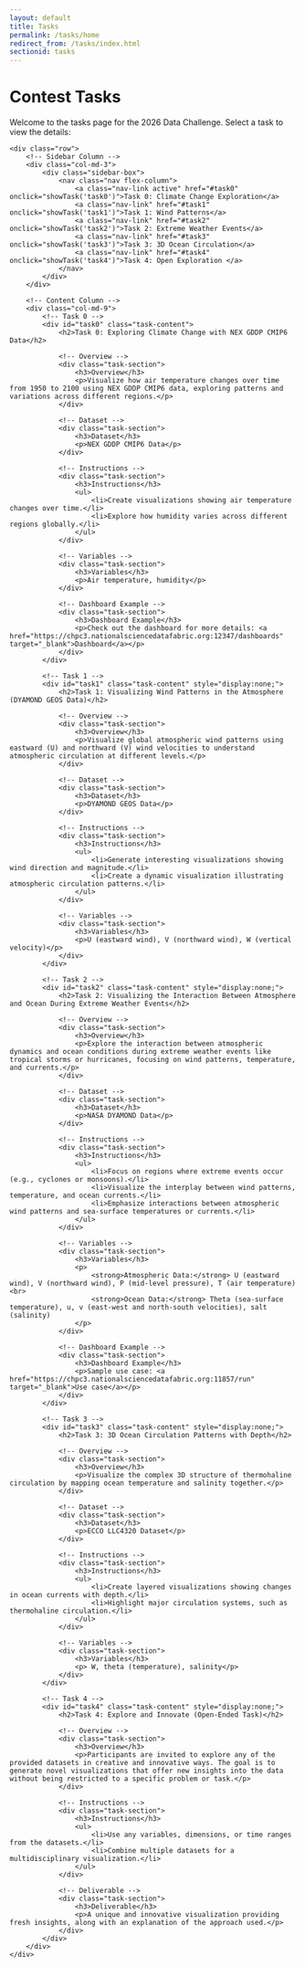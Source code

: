 ```yaml
---
layout: default
title: Tasks
permalink: /tasks/home
redirect_from: /tasks/index.html
sectionid: tasks
---
```


<div class="container">
    <h1>Contest Tasks</h1>
    <p>Welcome to the tasks page for the 2026 Data Challenge. Select a task to view the details:</p>

    <div class="row">
        <!-- Sidebar Column -->
        <div class="col-md-3">
            <div class="sidebar-box">
                <nav class="nav flex-column">
                    <a class="nav-link active" href="#task0" onclick="showTask('task0')">Task 0: Climate Change Exploration</a>
                    <a class="nav-link" href="#task1" onclick="showTask('task1')">Task 1: Wind Patterns</a>
                    <a class="nav-link" href="#task2" onclick="showTask('task2')">Task 2: Extreme Weather Events</a>
                    <a class="nav-link" href="#task3" onclick="showTask('task3')">Task 3: 3D Ocean Circulation</a>
                    <a class="nav-link" href="#task4" onclick="showTask('task4')">Task 4: Open Exploration </a>
                </nav>
            </div>
        </div>

        <!-- Content Column -->
        <div class="col-md-9">
            <!-- Task 0 -->
            <div id="task0" class="task-content">
                <h2>Task 0: Exploring Climate Change with NEX GDDP CMIP6 Data</h2>
                
                <!-- Overview -->
                <div class="task-section">
                    <h3>Overview</h3>
                    <p>Visualize how air temperature changes over time from 1950 to 2100 using NEX GDDP CMIP6 data, exploring patterns and variations across different regions.</p>
                </div>

                <!-- Dataset -->
                <div class="task-section">
                    <h3>Dataset</h3>
                    <p>NEX GDDP CMIP6 Data</p>
                </div>

                <!-- Instructions -->
                <div class="task-section">
                    <h3>Instructions</h3>
                    <ul>
                        <li>Create visualizations showing air temperature changes over time.</li>
                        <li>Explore how humidity varies across different regions globally.</li>
                    </ul>
                </div>

                <!-- Variables -->
                <div class="task-section">
                    <h3>Variables</h3>
                    <p>Air temperature, humidity</p>
                </div>

                <!-- Dashboard Example -->
                <div class="task-section">
                    <h3>Dashboard Example</h3>
                    <p>Check out the dashboard for more details: <a href="https://chpc3.nationalsciencedatafabric.org:12347/dashboards" target="_blank">Dashboard</a></p>
                </div>
            </div>

            <!-- Task 1 -->
            <div id="task1" class="task-content" style="display:none;">
                <h2>Task 1: Visualizing Wind Patterns in the Atmosphere (DYAMOND GEOS Data)</h2>
                
                <!-- Overview -->
                <div class="task-section">
                    <h3>Overview</h3>
                    <p>Visualize global atmospheric wind patterns using eastward (U) and northward (V) wind velocities to understand atmospheric circulation at different levels.</p>
                </div>

                <!-- Dataset -->
                <div class="task-section">
                    <h3>Dataset</h3>
                    <p>DYAMOND GEOS Data</p>
                </div>

                <!-- Instructions -->
                <div class="task-section">
                    <h3>Instructions</h3>
                    <ul>
                        <li>Generate interesting visualizations showing wind direction and magnitude.</li>
                        <li>Create a dynamic visualization illustrating atmospheric circulation patterns.</li>
                    </ul>
                </div>

                <!-- Variables -->
                <div class="task-section">
                    <h3>Variables</h3>
                    <p>U (eastward wind), V (northward wind), W (vertical velocity)</p>
                </div>
            </div>

            <!-- Task 2 -->
            <div id="task2" class="task-content" style="display:none;">
                <h2>Task 2: Visualizing the Interaction Between Atmosphere and Ocean During Extreme Weather Events</h2>
                
                <!-- Overview -->
                <div class="task-section">
                    <h3>Overview</h3>
                    <p>Explore the interaction between atmospheric dynamics and ocean conditions during extreme weather events like tropical storms or hurricanes, focusing on wind patterns, temperature, and currents.</p>
                </div>

                <!-- Dataset -->
                <div class="task-section">
                    <h3>Dataset</h3>
                    <p>NASA DYAMOND Data</p>
                </div>

                <!-- Instructions -->
                <div class="task-section">
                    <h3>Instructions</h3>
                    <ul>
                        <li>Focus on regions where extreme events occur (e.g., cyclones or monsoons).</li>
                        <li>Visualize the interplay between wind patterns, temperature, and ocean currents.</li>
                        <li>Emphasize interactions between atmospheric wind patterns and sea-surface temperatures or currents.</li>
                    </ul>
                </div>

                <!-- Variables -->
                <div class="task-section">
                    <h3>Variables</h3>
                    <p>
                        <strong>Atmospheric Data:</strong> U (eastward wind), V (northward wind), P (mid-level pressure), T (air temperature)<br>
                        <strong>Ocean Data:</strong> Theta (sea-surface temperature), u, v (east-west and north-south velocities), salt (salinity)
                    </p>
                </div>

                <!-- Dashboard Example -->
                <div class="task-section">
                    <h3>Dashboard Example</h3>
                    <p>Sample use case: <a href="https://chpc3.nationalsciencedatafabric.org:11857/run" target="_blank">Use case</a></p>
                </div>
            </div>

            <!-- Task 3 -->
            <div id="task3" class="task-content" style="display:none;">
                <h2>Task 3: 3D Ocean Circulation Patterns with Depth</h2>
                
                <!-- Overview -->
                <div class="task-section">
                    <h3>Overview</h3>
                    <p>Visualize the complex 3D structure of thermohaline circulation by mapping ocean temperature and salinity together.</p>
                </div>

                <!-- Dataset -->
                <div class="task-section">
                    <h3>Dataset</h3>
                    <p>ECCO LLC4320 Dataset</p>
                </div>

                <!-- Instructions -->
                <div class="task-section">
                    <h3>Instructions</h3>
                    <ul>
                        <li>Create layered visualizations showing changes in ocean currents with depth.</li>
                        <li>Highlight major circulation systems, such as thermohaline circulation.</li>
                    </ul>
                </div>

                <!-- Variables -->
                <div class="task-section">
                    <h3>Variables</h3>
                    <p> W, theta (temperature), salinity</p>
                </div>
            </div>

            <!-- Task 4 -->
            <div id="task4" class="task-content" style="display:none;">
                <h2>Task 4: Explore and Innovate (Open-Ended Task)</h2>
                
                <!-- Overview -->
                <div class="task-section">
                    <h3>Overview</h3>
                    <p>Participants are invited to explore any of the provided datasets in creative and innovative ways. The goal is to generate novel visualizations that offer new insights into the data without being restricted to a specific problem or task.</p>
                </div>

                <!-- Instructions -->
                <div class="task-section">
                    <h3>Instructions</h3>
                    <ul>
                        <li>Use any variables, dimensions, or time ranges from the datasets.</li>
                        <li>Combine multiple datasets for a multidisciplinary visualization.</li>
                    </ul>
                </div>

                <!-- Deliverable -->
                <div class="task-section">
                    <h3>Deliverable</h3>
                    <p>A unique and innovative visualization providing fresh insights, along with an explanation of the approach used.</p>
                </div>
            </div>
        </div>
    </div>
</div>

<script>
function showTask(taskId) {
    // Hide all task contents
    document.querySelectorAll('.task-content').forEach(function(content) {
        content.style.display = 'none';
    });

    // Show the selected task content
    document.getElementById(taskId).style.display = 'block';

    // Remove 'active' class from all links
    document.querySelectorAll('.nav-link').forEach(function(link) {
        link.classList.remove('active');
    });

    // Add 'active' class to clicked link
    document.querySelector('a[href="#' + taskId + '"]').classList.add('active');
}
</script>
